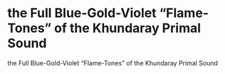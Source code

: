 # the Full Blue-Gold-Violet “Flame-Tones” of   the Khundaray Primal Sound

the Full Blue-Gold-Violet “Flame-Tones” of   the Khundaray Primal Sound